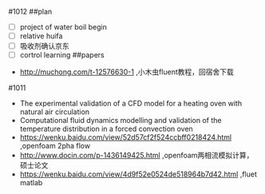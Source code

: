 #1012
##plan
 - [ ] project of water boil begin
 - [ ] relative huifa
 - [ ] 吸收剂确认京东
 - [ ] cortrol learning
##papers
 - http://muchong.com/t-12576630-1 ,小木虫fluent教程，回宿舍下载

#1011
- The experimental validation of a CFD model for a heating oven with natural air circulation
- Computational fluid dynamics modelling and validation of the temperature distribution in a forced convection oven
-  https://wenku.baidu.com/view/52d57cf2f524ccbff0218424.html ,openfoam 2pha flow
- http://www.docin.com/p-1436149425.html ,openfoam两相流模拟计算，硕士论文
- https://wenku.baidu.com/view/4d9f52e0524de518964b7d42.html ,fluet matlab
